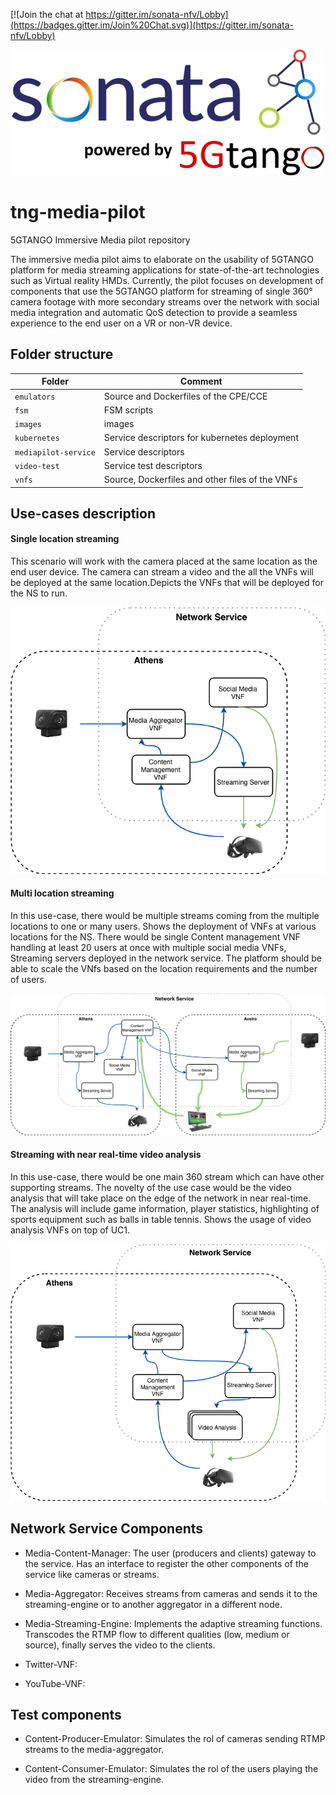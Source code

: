 [![Join the chat at https://gitter.im/sonata-nfv/Lobby](https://badges.gitter.im/Join%20Chat.svg)](https://gitter.im/sonata-nfv/Lobby)

<p align="center"><img src="images/sonata-5gtango-logo-500px.png" /></p>


# tng-media-pilot
5GTANGO Immersive Media pilot repository

The immersive media pilot aims to elaborate on the usability of 5GTANGO platform for media streaming applications for state-of-the-art technologies such as Virtual reality HMDs.
Currently, the pilot focuses on development of components that use the 5GTANGO 
platform for streaming of single 360° camera footage with more secondary streams 
over the network with social media integration and automatic QoS detection to provide 
a seamless experience to the end user on a VR or non-VR device.

## Folder structure

| Folder | Comment |
| --- | --- |
| `emulators` | Source and Dockerfiles of the CPE/CCE |
| `fsm` | FSM scripts |
| `images` | images |
| `kubernetes` | Service descriptors for kubernetes deployment |
| `mediapilot-service` | Service descriptors |
| `video-test`| Service test descriptors |
| `vnfs` | Source, Dockerfiles and other files of the VNFs |

## Use-cases description
#### Single location streaming

This scenario will work with the camera placed at the same location 
as the end user device. The camera can stream a video and the all the
VNFs will be deployed at the same location.Depicts the VNFs that will 
be deployed for the NS to run.

![Single Location Streaming](images/deployment_UC1_2.3.png)

#### Multi location streaming

In this use-case, there would be multiple streams coming from the 
multiple locations to one or many users. Shows the deployment of VNFs 
at various locations for the NS. There would be single Content management 
VNF handling at least 20 users at once with multiple social media VNFs, 
Streaming servers deployed in the network service. The platform should 
be able to scale the VNfs based on the location requirements and the 
number of users. 

![Multi location streaming](images/Deployment-UC2_2.3.png)

#### Streaming with near real-time video analysis

In this use-case, there would be one main 360 stream which can have 
other supporting streams. The novelty of the use case would be the video 
analysis that will take place on the edge of the network in near 
real-time. The analysis will include game information, player statistics, 
highlighting of sports equipment such as balls in table tennis. Shows 
the usage of video analysis VNFs on top of UC1.

![Streaming with Video Analysis](images/deployment_UC3_2.3.png)

## Network Service Components
* Media-Content-Manager: The user (producers and clients) gateway to the service. 
Has an interface to register the other components of the service like 
cameras or streams.
 
* Media-Aggregator: Receives streams from cameras and sends it to the streaming-engine 
or to another aggregator in a different node.
 
* Media-Streaming-Engine: Implements the adaptive streaming functions. Transcodes the RTMP
flow to different qualities (low, medium or source), finally serves the video to the clients. 

* Twitter-VNF: 

* YouTube-VNF:
## Test components
* Content-Producer-Emulator: Simulates the rol of cameras sending RTMP streams to the 
media-aggregator.

* Content-Consumer-Emulator: Simulates the rol of the users playing the video from the
streaming-engine. 

